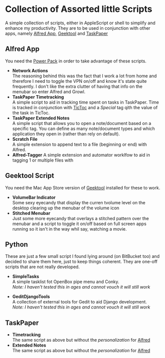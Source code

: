 # Collection of Assorted little Scripts

A simple collection of scripts, either in AppleScript or shell to simplify and enhance my productivity. They are to be used in conjunction with other apps, namely [Alfred App][1], [Geektool][2] and [TaskPaper][3]

## Alfred App
You need the [Power Pack][4] in order to take advantage of these scripts.

- **Network Actions**  
	The reasoning behind this was the fact that I work a lot from home and therefore I need to toggle the VPN on/off and know it's state quite frequently. I don't like the extra clutter of having that info on the menubar so enter Alfred and Growl.
- **TaskPaper Timetracking**  
	A simple script to aid in tracking time spent on tasks in TaskPaper. Time is tracked in conjunction with [TicToc][5] and a *Special* tag qith the value of the task in TicToc.
- **TaskPaper Extended Notes**  
	A simple script that allows you to open a note/document based on a specific tag. You can define as many note/document types and which application they open in (rather than rely on default).
- **Scratch File**  
	A simple extension to append text to a file (beginning or end) with Alfred.  
- **Alfred-Tagger**
    A simple extension and automator worklfow to aid in tagging 1 or multiple files with 

## Geektool Script
You need the Mac App Store version of [Geektool][2] installed for these to work.

- **VolumeBar Indicator**  
	Some sexy eyecandy that display the curren tvolume level on the desktop clearing up the menubar of the volume icon
- **Stitched Menubar**  
	Just some more eyecandy that overlays a stitched pattern over the menubar and a script to toggle it on/off based on full screen apps running so it isn't in the way whil say, watching a movie.

## Python
These are just a few small script I found lying around (on BitBucket too) and decided to share them here, just to keep things coherent. They are one-off scripts that are not really developed.  
- **SimpleTasks**  
A simple tasklist fot OpenBox pipe menu and Conky.   
*Note: I haven't tested this in ages and cannot vouch it will still work*

- **GeditDjangoTools**  
A collection of external tools for Gedit to aid Django development.  
*Note: I haven't tested this in ages and cannot vouch it will still work*

## TaskPaper
- **Timetracking**  
	The same script as above but without the *personalization* for [Alfred][1]
- **Extended Notes**  
	The same script as above but without the *personalization* for [Alfred][1]

[1]:http://www.alfredapp.com
[2]:http://projects.tynsoe.org/en/geektool/
[3]:http://www.hogbaysoftware.com/products/taskpaper/
[4]:http://www.alfredapp.com/powerpack/
[5]:http://overcommitted.com/tictoc/